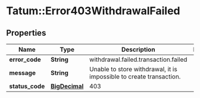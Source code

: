 # Tatum::Error403WithdrawalFailed

## Properties
Name | Type | Description | Notes
------------ | ------------- | ------------- | -------------
**error_code** | **String** | withdrawal.failed.transaction.failed | 
**message** | **String** | Unable to store withdrawal, it is impossible to create transaction. | 
**status_code** | [**BigDecimal**](BigDecimal.md) | 403 | 

